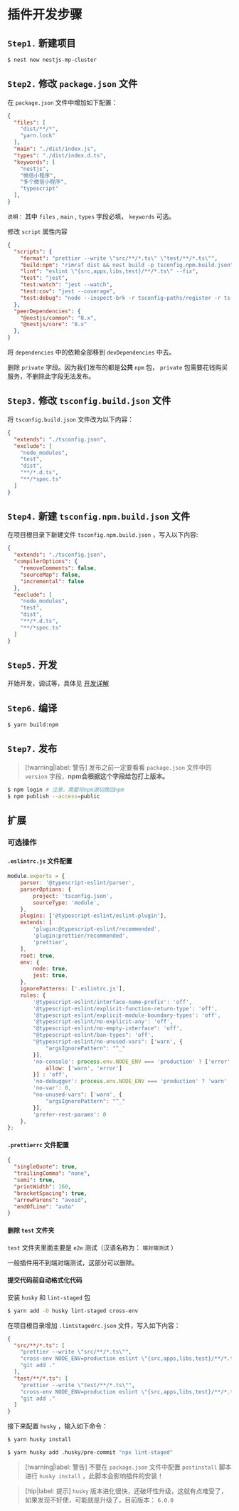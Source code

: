 # 插件开发步骤

## `Step1.` 新建项目

```bash
$ nest new nestjs-mp-cluster
```

## `Step2.` 修改 `package.json` 文件

在 `package.json` 文件中增加如下配置：

```json
{
  "files": [
    "dist/**/*",
    "yarn.lock"
  ],
  "main": "./dist/index.js",
  "types": "./dist/index.d.ts",
  "keywords": [
    "nestjs",
    "微信小程序",
    "多个微信小程序",
    "typescript"
  ],
}
```

`说明：` 其中 `files` , `main` , `types` 字段必填， `keywords` 可选。

修改 `script` 属性内容

```json
{
  "scripts": {
    "format": "prettier --write \"src/**/*.ts\" \"test/**/*.ts\"",
    "build:npm": "rimraf dist && nest build -p tsconfig.npm.build.json",
    "lint": "eslint \"{src,apps,libs,test}/**/*.ts\" --fix",
    "test": "jest",
    "test:watch": "jest --watch",
    "test:cov": "jest --coverage",
    "test:debug": "node --inspect-brk -r tsconfig-paths/register -r ts-node/register node_modules/.bin/jest --runInBand"
  },
  "peerDependencies": {
    "@nestjs/common": "8.x",
    "@nestjs/core": "8.x"
  },
}
```

将 `dependencies` 中的依赖全部移到 `devDependencies` 中去。

删除 `private` 字段。因为我们发布的都是**公共** `npm` 包， `private` 包需要花钱购买服务，不删除此字段无法发布。

## `Step3.` 修改 `tsconfig.build.json` 文件

将 `tsconfig.build.json` 文件改为以下内容：

```json
{
  "extends": "./tsconfig.json",
  "exclude": [
    "node_modules",
    "test",
    "dist",
    "**/*.d.ts",
    "**/*spec.ts"
  ]
}
```

## `Step4.` 新建 `tsconfig.npm.build.json` 文件

在项目根目录下新建文件 `tsconfig.npm.build.json` ，写入以下内容:

```json
{
  "extends": "./tsconfig.json",
  "compilerOptions": {
    "removeComments": false,
    "sourceMap": false,
    "incremental": false
  },
  "exclude": [
    "node_modules",
    "test",
    "dist",
    "**/*.d.ts",
    "**/*spec.ts"
  ]
}
```

## `Step5.` 开发

开始开发，调试等，具体见 [开发详解](开发详解.md)

## `Step6.` 编译

```bash
$ yarn build:npm
```

## `Step7.` 发布

> [!warning|label: 警告]
> 发布之前一定要看看 `package.json` 文件中的 `version` 字段，**npm会根据这个字段给包打上版本。**

```bash
$ npm login # 注意，需要将npm源切换回npm
$ npm publish --access=public 
```

## 扩展

### 可选操作

#### `.eslintrc.js` 文件配置

```js
module.exports = {
    parser: '@typescript-eslint/parser',
    parserOptions: {
        project: 'tsconfig.json',
        sourceType: 'module',
    },
    plugins: ['@typescript-eslint/eslint-plugin'],
    extends: [
        'plugin:@typescript-eslint/recommended',
        'plugin:prettier/recommended',
        'prettier',
    ],
    root: true,
    env: {
        node: true,
        jest: true,
    },
    ignorePatterns: ['.eslintrc.js'],
    rules: {
        '@typescript-eslint/interface-name-prefix': 'off',
        '@typescript-eslint/explicit-function-return-type': 'off',
        '@typescript-eslint/explicit-module-boundary-types': 'off',
        '@typescript-eslint/no-explicit-any': 'off',
        "@typescript-eslint/no-empty-interface": 'off',
        "@typescript-eslint/ban-types": 'off',
        "@typescript-eslint/no-unused-vars": ['warn', {
            "argsIgnorePattern": "^_"
        }],
        'no-console': process.env.NODE_ENV === 'production' ? ['error', {
            allow: ['warn', 'error']
        }] : 'off',
        'no-debugger': process.env.NODE_ENV === 'production' ? 'warn' : 'off',
        'no-var': 0,
        "no-unused-vars": ['warn', {
            "argsIgnorePattern": "^_"
        }],
        'prefer-rest-params': 0
    },
};
```

#### `.prettierrc` 文件配置

```json
{
  "singleQuote": true,
  "trailingComma": "none",
  "semi": true,
  "printWidth": 160,
  "bracketSpacing": true,
  "arrowParens": "avoid",
  "endOfLine": "auto"
}
```

#### 删除 `test` 文件夹

`test` 文件夹里面主要是 `e2e` 测试（汉语名称为： `端对端测试` ）

一般插件用不到端对端测试，这部分可以删除。

#### 提交代码前自动格式化代码

安装 `husky` 和 `lint-staged` 包

```bash
$ yarn add -D husky lint-staged cross-env 
```

在项目根目录增加 `.lintstagedrc.json` 文件，写入如下内容：

```json
{
  "src/**/*.ts": [
    "prettier --write \"src/**/*.ts\"",
    "cross-env NODE_ENV=production eslint \"{src,apps,libs,test}/**/*.ts\" --fix",
    "git add ."
  ],
  "test/**/*.ts": [
    "prettier --write \"test/**/*.ts\"",
    "cross-env NODE_ENV=production eslint \"{src,apps,libs,test}/**/*.ts\" --fix",
    "git add ."
  ]
}
```

接下来配置 `husky` ，输入如下命令：

```bash
$ yarn husky install

$ yarn husky add .husky/pre-commit "npx lint-staged"
```

> [!warning|label: 警告]
> 不要在 `package.json` 文件中配置 `postinstall` 脚本进行 `husky install` ，此脚本会影响插件的安装！

> [!tip|label: 提示]
> `husky` 版本进化很快，还破坏性升级，这就有点难受了，如果发现不好使，可能就是升级了，目前版本： `6.0.0`
